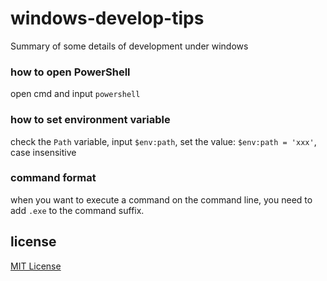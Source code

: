 # windows-develop-tips
Summary of some details of development under windows

### how to open PowerShell
open cmd and input `powershell`

### how to set environment variable
check the `Path` variable, input `$env:path`, set the value: `$env:path = 'xxx'`, case insensitive

### command format
when you want to execute a command on the command line, you need to add `.exe` to the command suffix.

## license
[MIT License][1]

[1]: http://opensource.org/licenses/MIT
